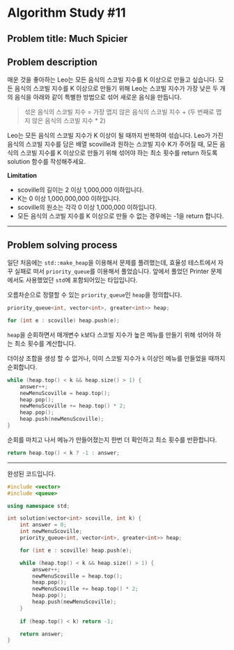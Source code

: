 # Algorithm Study #11

## Problem title: **Much Spicier**

## Problem description

매운 것을 좋아하는 Leo는 모든 음식의 스코빌 지수를 K 이상으로 만들고 싶습니다. 모든 음식의 스코빌 지수를 K 이상으로 만들기 위해 Leo는 스코빌 지수가 가장 낮은 두 개의 음식을 아래와 같이 특별한 방법으로 섞어 새로운 음식을 만듭니다.

> 섞은 음식의 스코빌 지수 = 가장 맵지 않은 음식의 스코빌 지수 + (두 번째로 맵지 않은 음식의 스코빌 지수 * 2)

Leo는 모든 음식의 스코빌 지수가 K 이상이 될 때까지 반복하여 섞습니다.
Leo가 가진 음식의 스코빌 지수를 담은 배열 scoville과 원하는 스코빌 지수 K가 주어질 때, 모든 음식의 스코빌 지수를 K 이상으로 만들기 위해 섞어야 하는 최소 횟수를 return 하도록 solution 함수를 작성해주세요.

**Limitation**  
- scoville의 길이는 2 이상 1,000,000 이하입니다.
- K는 0 이상 1,000,000,000 이하입니다.
- scoville의 원소는 각각 0 이상 1,000,000 이하입니다.
- 모든 음식의 스코빌 지수를 K 이상으로 만들 수 없는 경우에는 -1을 return 합니다.

***

## Problem solving process

일단 처음에는 ```std::make_heap```을 이용해서 문제를 풀려했는데, 효율성 테스트에서 자꾸 실패로 떠서 ```priority_queue```를 이용해서 풀었습니다. 앞에서 풀었던 Printer 문제에서도 사용했었던 ```std```에 포함되어있는 타입입니다.

오름차순으로 정렬할 수 있는 ```priority_queue```인 ```heap```을 정의합니다.

```cpp
priority_queue<int, vector<int>, greater<int>> heap;

for (int e : scoville) heap.push(e);
```

```heap```을 순회하면서 매개변수 ```k```보다 스코빌 지수가 높은 메뉴를 만들기 위해 섞어야 하는 최소 횟수를 계산합니다.

더이상 조합을 생성 할 수 없거나, 이미 스코빌 지수가 ```k``` 이상인 메뉴를 만들었을 때까지 순회합니다.

``` cpp
while (heap.top() < k && heap.size() > 1) {
    answer++;
    newMenuScoville = heap.top();
    heap.pop();
    newMenuScoville += heap.top() * 2;
    heap.pop();
    heap.push(newMenuScoville);
}
```

순회를 마치고 나서 메뉴가 만들어졌는지 한번 더 확인하고 최소 횟수를 반환합니다.

``` cpp
return heap.top() < k ? -1 : answer;
```

***

완성된 코드입니다.

``` cpp
#include <vector>
#include <queue>

using namespace std;

int solution(vector<int> scoville, int k) {
    int answer = 0;
    int newMenuScoville;
    priority_queue<int, vector<int>, greater<int>> heap;

    for (int e : scoville) heap.push(e);

    while (heap.top() < k && heap.size() > 1) {
        answer++;
        newMenuScoville = heap.top();
        heap.pop();
        newMenuScoville += heap.top() * 2;
        heap.pop();
        heap.push(newMenuScoville);
    }
    
    if (heap.top() < k) return -1;

    return answer;
}
```